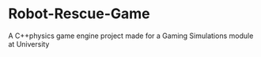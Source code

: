 # Robot-Rescue-Game
A C++physics game engine project made for a Gaming Simulations module at University
